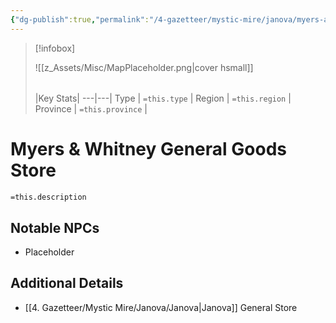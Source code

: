 ```yaml
---
{"dg-publish":true,"permalink":"/4-gazetteer/mystic-mire/janova/myers-and-whitney-general-goods-store/"}
---
```



> [!infobox]
> 
> ![[z_Assets/Misc/MapPlaceholder.png\|cover hsmall]]
> ###### 
> |Key Stats|
> ---|---|
> Type | `=this.type` |
> Region | `=this.region` |
> Province | `=this.province` |

# Myers & Whitney General Goods Store

 `=this.description`

## Notable NPCs 
- Placeholder 

## Additional Details
- [[4. Gazetteer/Mystic Mire/Janova/Janova\|Janova]] General Store 


